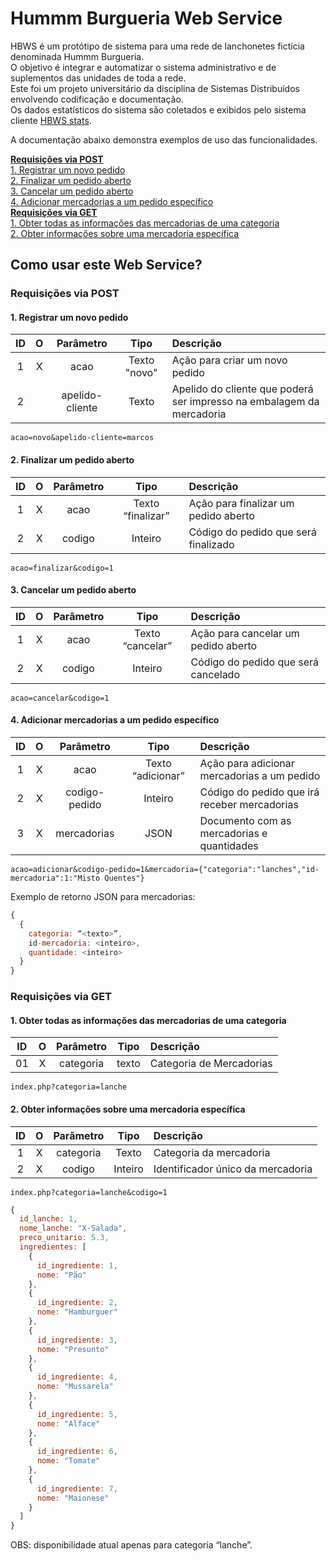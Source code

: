 # Hummm Burgueria Web Service

HBWS é um protótipo de sistema para uma rede de lanchonetes fictícia denominada Hummm Burgueria.  
O objetivo é integrar e automatizar o sistema administrativo e de suplementos das unidades de toda a rede.  
Este foi um projeto universitário da disciplina de Sistemas Distribuídos envolvendo codificação e documentação.  
Os dados estatísticos do sistema são coletados e exibidos pelo sistema cliente [HBWS stats](https://github.com/mpsacademico/hbws-stats#hbwsstats).

A documentação abaixo demonstra exemplos de uso das funcionalidades.

**[Requisições via POST](#requisições-via-post)**  
[1. Registrar um novo pedido](#1-registrar-um-novo-pedido)  
[2. Finalizar um pedido aberto](#2-finalizar-um-pedido-aberto)  
[3. Cancelar um pedido aberto](#3-cancelar-um-pedido-aberto)  
[4. Adicionar mercadorias a um pedido específico](#4-adicionar-mercadorias-a-um-pedido-específico)  
**[Requisições via GET](#requisições-via-get)**  
[1. Obter todas as informações das mercadorias de uma categoria](#1-obter-todas-as-informações-das-mercadorias-de-uma-categoria)  
[2. Obter informações sobre uma mercadoria específica](#2-obter-informações-sobre-uma-mercadoria-específica)  

## Como usar este Web Service?

### Requisições via POST

#### 1. Registrar um novo pedido

ID | O | Parâmetro | Tipo | Descrição
:---: | :---: | :---: | :---: | :---
1 | X | acao | Texto "novo" | Ação para criar um novo pedido
2 |  | apelido-cliente | Texto | Apelido do cliente que poderá ser impresso na embalagem da mercadoria

```
acao=novo&apelido-cliente=marcos
```

#### 2. Finalizar um pedido aberto

ID | O | Parâmetro | Tipo | Descrição
:---: | :---: | :---: | :---: | :---
1 | X | acao | Texto “finalizar” | Ação para finalizar um pedido aberto
2 | X | codigo | Inteiro | Código do pedido que será finalizado 

```
acao=finalizar&codigo=1
```

#### 3. Cancelar um pedido aberto

ID | O | Parâmetro | Tipo | Descrição
:---: | :---: | :---: | :---: | :---
1 | X | acao | Texto “cancelar” | Ação para cancelar um pedido aberto
2 | X | codigo | Inteiro | Código do pedido que será cancelado

```
acao=cancelar&codigo=1
```

#### 4. Adicionar mercadorias a um pedido específico

ID | O | Parâmetro | Tipo | Descrição
:---: | :---: | :---: | :---: | :---
1 | X | acao | Texto “adicionar” | Ação para adicionar mercadorias a um pedido
2 | X | codigo-pedido | Inteiro | Código do pedido que irá receber mercadorias 
3 | X | mercadorias | JSON | Documento com as mercadorias e quantidades

```
acao=adicionar&codigo-pedido=1&mercadoria={"categoria":"lanches","id-mercadoria":1:"Misto Quentes"}
```

Exemplo de retorno JSON para mercadorias:
```javascript
{
  {
    categoria: “<texto>”,
    id-mercadoria: <inteiro>,
    quantidade: <inteiro>
  }
}
```

### Requisições via GET

#### 1. Obter todas as informações das mercadorias de uma categoria

ID | O | Parâmetro | Tipo | Descrição
:---: | :---: | :---: | :---: | :---
01 | X | categoria | texto |	Categoria de Mercadorias

```
index.php?categoria=lanche
```

#### 2. Obter informações sobre uma mercadoria específica

ID | O | Parâmetro | Tipo | Descrição
:---: | :---: | :---: | :---: | :---
1 | X | categoria | Texto | Categoria da mercadoria
2 | X | codigo | Inteiro | Identificador único da mercadoria

```
index.php?categoria=lanche&codigo=1
```

```javascript
{
  id_lanche: 1,
  nome_lanche: "X-Salada",
  preco_unitario: 5.3,
  ingredientes: [
    {
      id_ingrediente: 1,
      nome: "Pão"
    },
    {
      id_ingrediente: 2,
      nome: "Hamburguer"
    },
    {
      id_ingrediente: 3,
      nome: "Presunto"
    },
    {
      id_ingrediente: 4,
      nome: "Mussarela"
    },
    {
      id_ingrediente: 5,
      nome: "Alface"
    },
    {
      id_ingrediente: 6,
      nome: "Tomate"
    },
    {
      id_ingrediente: 7,
      nome: "Maionese"
    }
  ]
}
```

OBS: disponibilidade atual apenas para categoria “lanche”.

